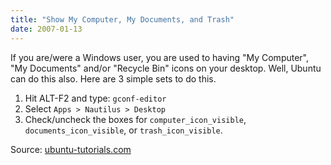 ```yaml
---
title: "Show My Computer, My Documents, and Trash"
date: 2007-01-13
---
```


If you are/were a Windows user, you are used to having "My Computer", "My Documents" and/or "Recycle Bin" icons on your desktop. Well, Ubuntu can do this also. Here are 3 simple sets to do this.

1. Hit ALT-F2 and type: `gconf-editor`
2. Select `Apps > Nautilus > Desktop`
3. Check/uncheck the boxes for `computer_icon_visible`, `documents_icon_visible`, or `trash_icon_visible`.

Source: [ubuntu-tutorials.com]

[ubuntu-tutorials.com]: http://ubuntu-tutorials.com/2006/12/07/how-to-include-my-computer-or-my-documents-icon-your-desktop-ubuntu-510-6061-610/
